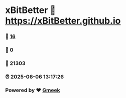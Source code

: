 # xBitBetter :link: https://xBitBetter.github.io 
### :page_facing_up: [16](https://xBitBetter.github.io/tag.html) 
### :speech_balloon: 0 
### :hibiscus: 21303 
### :alarm_clock: 2025-06-06 13:17:26 
### Powered by :heart: [Gmeek](https://github.com/Meekdai/Gmeek)
